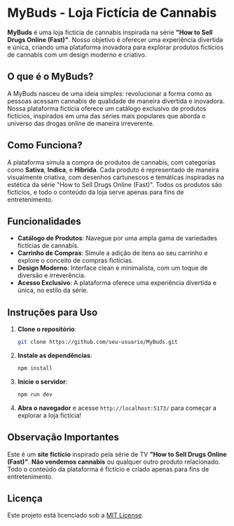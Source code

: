 # MyBuds - Loja Fictícia de Cannabis

**MyBuds** é uma loja fictícia de cannabis inspirada na série **"How to Sell Drugs Online (Fast)"**. Nosso objetivo é oferecer uma experiência divertida e única, criando uma plataforma inovadora para explorar produtos fictícios de cannabis com um design moderno e criativo.

## O que é o MyBuds?

A MyBuds nasceu de uma ideia simples: revolucionar a forma como as pessoas acessam cannabis de qualidade de maneira divertida e inovadora. Nossa plataforma fictícia oferece um catálogo exclusivo de produtos fictícios, inspirados em uma das séries mais populares que aborda o universo das drogas online de maneira irreverente.

## Como Funciona?

A plataforma simula a compra de produtos de cannabis, com categorias como **Sativa**, **Indica**, e **Híbrida**. Cada produto é representado de maneira visualmente criativa, com desenhos cartunescos e temáticas inspiradas na estética da série "How to Sell Drugs Online (Fast)". Todos os produtos são fictícios, e todo o conteúdo da loja serve apenas para fins de entretenimento.

## Funcionalidades

- **Catálogo de Produtos**: Navegue por uma ampla gama de variedades fictícias de cannabis.
- **Carrinho de Compras**: Simule a adição de itens ao seu carrinho e explore o conceito de compras fictícias.
- **Design Moderno**: Interface clean e minimalista, com um toque de diversão e irreverência.
- **Acesso Exclusivo**: A plataforma oferece uma experiência divertida e única, no estilo da série.

## Instruções para Uso

1. **Clone o repositório**:
   ```bash
   git clone https://github.com/seu-usuario/MyBuds.git
   ```
2. **Instale as dependências**:
   ```bash
   npm install
   ```
3. **Inicie o servidor**:

   ```bash
   npm run dev
   ```

4. **Abra o navegador** e acesse `http://localhost:5173/` para começar a explorar a loja fictícia!

## Observação Importantes

Este é um **site fictício** inspirado pela série de TV **"How to Sell Drugs Online (Fast)"**. **Não vendemos cannabis** ou qualquer outro produto relacionado. Todo o conteúdo da plataforma é fictício e criado apenas para fins de entretenimento.

## Licença

Este projeto está licenciado sob a [MIT License](LICENSE).
